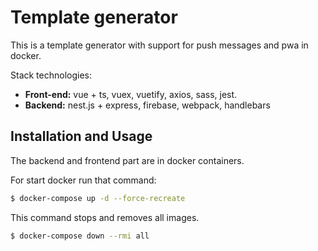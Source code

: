 # Template generator




This is a template generator with support for push messages and pwa in docker.

Stack technologies: 

* **Front-end:** vue + ts, vuex, vuetify, axios, sass, jest.
* **Backend:** nest.js + express, firebase, webpack, handlebars


## Installation and Usage

The backend and frontend part are in docker containers.

For start docker run that command: 
```bash
$ docker-compose up -d --force-recreate
```

This command stops and removes all images.

```bash
$ docker-compose down --rmi all
```
